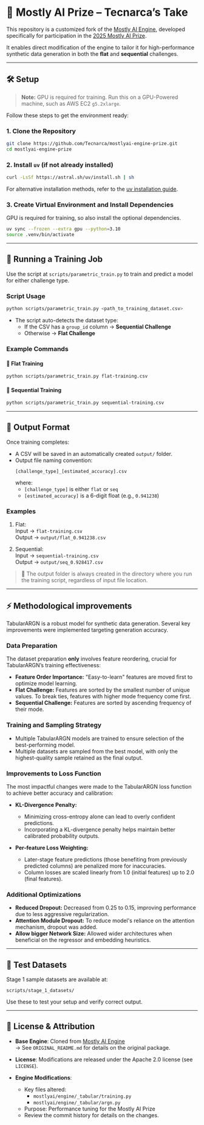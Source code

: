 # 💎 Mostly AI Prize – Tecnarca’s Take

This repository is a customized fork of the [Mostly AI Engine](https://github.com/mostly-ai/mostlyai-engine), developed specifically for participation in the [2025 Mostly AI Prize](https://www.mostlyaiprize.com/).

It enables direct modification of the engine to tailor it for high-performance synthetic data generation in both the **flat** and **sequential** challenges.

---

## 🛠️ Setup

> **Note:** GPU is required for training. Run this on a GPU-Powered machine, such as AWS EC2 `g5.2xlarge`.


Follow these steps to get the environment ready:

### 1. Clone the Repository
```bash
git clone https://github.com/Tecnarca/mostlyai-engine-prize.git
cd mostlyai-engine-prize
```

### 2. Install `uv` (if not already installed)
```bash
curl -LsSf https://astral.sh/uv/install.sh | sh
```
For alternative installation methods, refer to the [uv installation guide](https://docs.astral.sh/uv/getting-started/installation/).

### 3. Create Virtual Environment and Install Dependencies
GPU is required for training, so also install the optional dependencies.
```bash
uv sync --frozen --extra gpu --python=3.10
source .venv/bin/activate
```

---

## 🚀 Running a Training Job

Use the script at `scripts/parametric_train.py` to train and predict a model for either challenge type.

### Script Usage
```bash
python scripts/parametric_train.py <path_to_training_dataset.csv>
```

- The script auto-detects the dataset type:
  - If the CSV has a `group_id` column → **Sequential Challenge**
  - Otherwise → **Flat Challenge**

### Example Commands
#### 🔹 Flat Training
```bash
python scripts/parametric_train.py flat-training.csv
```
#### 🔹 Sequential Training
```bash
python scripts/parametric_train.py sequential-training.csv
```

---

## 📂 Output Format

Once training completes:

- A CSV will be saved in an automatically created `output/` folder.
- Output file naming convention:  
  ```
  [challenge_type]_[estimated_accuracy].csv
  ```
  where:
  - `[challenge_type]` is either `flat` or `seq`
  - `[estimated_accuracy]` is a 6-digit float (e.g., `0.941238`)

### Examples
1. Flat:  
   Input → `flat-training.csv`  
   Output → `output/flat_0.941238.csv`

2. Sequential:  
   Input → `sequential-training.csv`  
   Output → `output/seq_0.928417.csv`

> 📌 The output folder is always created in the directory where you run the training script, regardless of input file location.

---

## ⚡ Methodological improvements

TabularARGN is a robust model for synthetic data generation. Several key improvements were implemented targeting generation accuracy.

### Data Preparation

The dataset preparation **only** involves feature reordering, crucial for TabularARGN’s training effectiveness:

- **Feature Order Importance:** "Easy-to-learn" features are moved first to optimize model learning.
- **Flat Challenge:** Features are sorted by the smallest number of unique values. To break ties, features with higher mode frequency come first.
- **Sequential Challenge:** Features are sorted by ascending frequency of their mode.

### Training and Sampling Strategy

- Multiple TabularARGN models are trained to ensure selection of the best-performing model.
- Multiple datasets are sampled from the best model, with only the highest-quality sample retained as the final output.

### Improvements to Loss Function

The most impactful changes were made to the TabularARGN loss function to achieve better accuracy and calibration:

- **KL-Divergence Penalty:**
  - Minimizing cross-entropy alone can lead to overly confident predictions.
  - Incorporating a KL-divergence penalty helps maintain better calibrated probability outputs.

- **Per-feature Loss Weighting:**
  - Later-stage feature predictions (those benefiting from previously predicted columns) are penalized more for inaccuracies.
  - Column losses are scaled linearly from 1.0 (initial features) up to 2.0 (final features).

### Additional Optimizations

- **Reduced Dropout:** Decreased from 0.25 to 0.15, improving performance due to less aggressive regularization.
- **Attention Module Dropout:** To reduce model's reliance on the attention mechanism, dropout was added.
- **Allow bigger Network Size:** Allowed wider architectures when beneficial on the regressor and embedding heuristics.


---

## 🧪 Test Datasets

Stage 1 sample datasets are available at:
```
scripts/stage_1_datasets/
```
Use these to test your setup and verify correct output.

---

## 📄 License & Attribution

- **Base Engine**: Cloned from [Mostly AI Engine](https://github.com/mostly-ai/mostlyai-engine)  
  → See `ORIGINAL_README.md` for details on the original package.

- **License**: Modifications are released under the Apache 2.0 license (see `LICENSE`).

- **Engine Modifications**:
  - Key files altered:  
    - `mostlyai/engine/_tabular/training.py`  
    - `mostlyai/engine/_tabular/argn.py`  
  - Purpose: Performance tuning for the Mostly AI Prize  
  - Review the commit history for details on the changes.